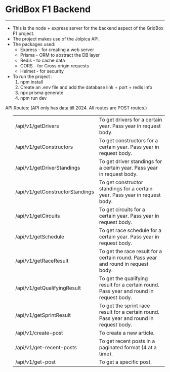 <h1>GridBox F1 Backend</h1>
<hr/>
<p>
<ul>

<li>This is the node + express server for the backend aspect of the GridBox F1 project. </li>
<li>The project makes use of the Jolpica API.</li>

<li>The packages used:
    <ul>
    <li>Express - for creating a web server</li>
    <li>Prisma - ORM to abstract the DB layer</li>
    <li>Redis - to cache data</li>
    <li>CORS - for Cross origin requests</li>
    <li>Helmet - for security</li>
    </ul>
</li>

<li>To run the project : 
    <ol>
    <li>npm install</li>
    <li>Create an .env file and add the database link + port + redis info</li>
    <li>npx prisma generate</li>
    <li>npm run dev</li>
    </ol>
</li>
</ul>

API Routes: (API only has data till 2024. All routes are POST routes.)

<ul>
<table>
    <tr>
    <td>/api/v1/getDrivers</td>
    <td>To get drivers for a certain year. Pass year in request body.</td>
    </tr>
    <tr>
    <td>/api/v1/getConstructors</td>
    <td>To get constructors for a certain year. Pass year in request body.</td>
    </tr>
    <tr>
    <td>/api/v1/getDriverStandings</td>
    <td>To get driver standings for a certain year. Pass year in request body.</td>
    </tr>
    <tr>
    <td>/api/v1/getConstructorStandings</td>
    <td>To get constructor standings for a certain year. Pass year in request body.</td>
    </tr>
    <tr>
    <td>/api/v1/getCircuits</td>
    <td>To get circuits for a certain year. Pass year in request body.</td>
    </tr>
    <tr>
    <td>/api/v1/getSchedule</td>
    <td> To get race schedule for a certain year. Pass year in request body.</td>
    </tr>
    <tr>
    <td>/api/v1/getRaceResult</td>
    <td> To get the race result for a certain round. Pass year and round in request body.</td>
    </tr>
    <tr>
    <td>/api/v1/getQualifyingResult</td>
    <td>  To get the qualifying result for a certain round. Pass year and round in request body.</td>
    </tr>
    <tr>
    <td>/api/v1/getSprintResult</td>
    <td>To get the sprint race result for a certain round. Pass year and round in request body.</td>
    <tr>
    <td>/api/v1/create-post</td>
    <td>To create a new article.</td>
    </tr>
    <tr>
    <td>/api/v1/get-recent-posts</td>
    <td>To get recent posts in a paginated format (4 at a time).</td>
    </tr>
    <tr>
    <td>/api/v1/get-post</td>
    <td>To get a specific post.</td>
    </tr>
    </table>
</p>